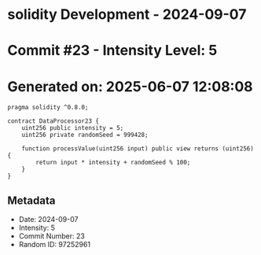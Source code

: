 ﻿# solidity Development - 2024-09-07
# Commit #23 - Intensity Level: 5
# Generated on: 2025-06-07 12:08:08
```solidity
pragma solidity ^0.8.0;

contract DataProcessor23 {
    uint256 public intensity = 5;
    uint256 private randomSeed = 999428;

    function processValue(uint256 input) public view returns (uint256) {
        return input * intensity + randomSeed % 100;
    }
}
```
## Metadata
- Date: 2024-09-07
- Intensity: 5
- Commit Number: 23
- Random ID: 97252961
